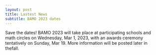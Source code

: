 ```yaml
---
layout: post
title: Lastest News
subtitle: BAMO 2023 dates
---
```


Save the dates! BAMO 2023 will take place at participating schools and math circles on Wednesday, Mar 1, 2023, with an awards ceremony tentatively on Sunday, Mar 19. More information will be posted later in thefall.
